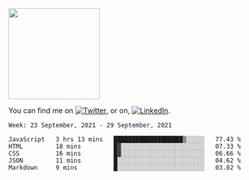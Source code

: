 <!-- ![visitors](https://visitor-badge.glitch.me/badge?page_id=page.id) -->

<img height="180em" src="https://github-readme-stats.vercel.app/api?username=alihernandez&show_icons=true&hide_border=true&&count_private=true&include_all_commits=true" />

<!-- Actual text -->

You can find me on [![Twitter][1.2]][1], or on, [![LinkedIn][2.2]][2].

<!-- Icons -->

[1.2]: http://i.imgur.com/wWzX9uB.png (twitter icon without padding)
[2.2]: https://raw.githubusercontent.com/MartinHeinz/MartinHeinz/master/linkedin-3-16.png (LinkedIn icon without padding)

<!-- Links to your social media accounts -->

[1]: https://twitter.com/phantomramen
[2]: https://www.linkedin.com/in/ali-hernandez-96b1b71a9/

<!--START_SECTION:waka-->
```text
Week: 23 September, 2021 - 29 September, 2021

JavaScript   3 hrs 13 mins   ███████████████████▒░░░░░   77.43 % 
HTML         18 mins         █▓░░░░░░░░░░░░░░░░░░░░░░░   07.33 % 
CSS          16 mins         █▓░░░░░░░░░░░░░░░░░░░░░░░   06.66 % 
JSON         11 mins         █░░░░░░░░░░░░░░░░░░░░░░░░   04.62 % 
Markdown     9 mins          █░░░░░░░░░░░░░░░░░░░░░░░░   03.82 % 
```
<!--END_SECTION:waka-->
